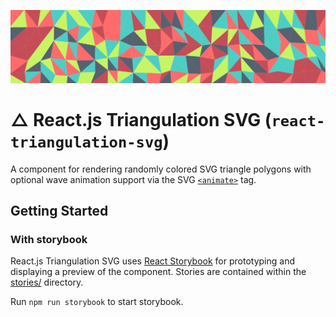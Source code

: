 ![Sample Frame](doc/images/banner.png)

# △ React.js Triangulation SVG (`react-triangulation-svg`)
A component for rendering randomly colored SVG triangle polygons with optional
wave animation support via the SVG [`<animate>`](svg.animate) tag.

[svg.animate]: https://developer.mozilla.org/en-US/docs/Web/SVG/Element/animate

## Getting Started
### With storybook
React.js Triangulation SVG uses [React Storybook](tool.storybook) for prototyping
and displaying a preview of the component. Stories are contained within the
[stories/](stories/) directory.

Run `npm run storybook` to start storybook.

[tool.storybook]: https://getstorybook.io/

